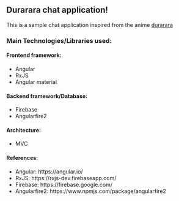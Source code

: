 <h2> Durarara chat application!</h2>
<p> This is a sample chat application inspired from the anime <a href="https://en.wikipedia.org/wiki/Durarara!!">durarara</a></p>

<h3>Main Technologies/Libraries used:</h3>
<h4>Frontend framework:</h4>
<ul>
    <li>Angular</li>
    <li>RxJS</li>
    <li>Angular material</li>
</ul>
<h4>Backend framework/Database:</h4>
<ul>
    <li>Firebase</li>
    <li>Angularfire2</li>
</ul>
<h4>Architecture:</h4>
<ul>
    <li>MVC</li>
</ul>

<h4>References:</h4>
<ul> 
    <li>Angular: https://angular.io/ </li>
    <li>RxJS: https://rxjs-dev.firebaseapp.com/ </li>
    <li>Firebase: https://firebase.google.com/</li>
    <li>Angularfire2: https://www.npmjs.com/package/angularfire2</li>
</ul>
